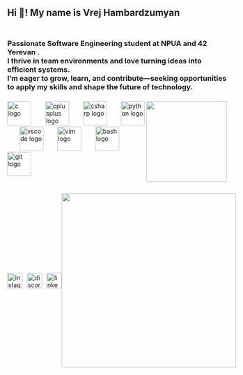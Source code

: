 <h2 align="left">Hi 👋! My name is Vrej Hambardzumyan<br><br></h2>

<h3>Passionate Software Engineering student at NPUA and 42 Yerevan .<br>I thrive in team environments and love turning ideas into efficient systems.<br>I’m eager to grow, learn, and contribute—seeking opportunities to apply my skills and shape the future of technology.</h3>

###

<img align="right" height="185" src="https://user-images.githubusercontent.com/74038190/225813708-98b745f2-7d22-48cf-9150-083f1b00d6c9.gif"  />

###

<div align="left">
  <img src="https://cdn.jsdelivr.net/gh/devicons/devicon/icons/c/c-original.svg" height="55" alt="c logo" />
  <img width="24" />
  <img src="https://cdn.jsdelivr.net/gh/devicons/devicon/icons/cplusplus/cplusplus-original.svg" height="55" alt="cplusplus logo" />
  <img width="24" />
  <img src="https://cdn.jsdelivr.net/gh/devicons/devicon/icons/csharp/csharp-original.svg" height="55" alt="csharp logo" />
  <img width="24" />
  <img src="https://cdn.jsdelivr.net/gh/devicons/devicon/icons/python/python-original.svg" height="55" alt="python logo" />
  <img width="24" />
  <img src="https://cdn.jsdelivr.net/gh/devicons/devicon/icons/vscode/vscode-original.svg" height="55" alt="vscode logo" />
  <img width="24" />
  <img src="https://cdn.jsdelivr.net/gh/devicons/devicon/icons/vim/vim-original.svg" height="55" alt="vim logo" />
  <img width="24" />
  <img src="https://cdn.jsdelivr.net/gh/devicons/devicon/icons/bash/bash-original.svg" height="55" alt="bash logo" />
  <img width="24" />
  <img src="https://cdn.jsdelivr.net/gh/devicons/devicon/icons/git/git-original.svg" height="55" alt="git logo" />
</div>

###
<br>
<div style="display: flex; align-items: center;">
  <!-- Social Media Buttons -->
  <div style="display: flex; gap: 10px; align-items: center;">
    <a href="https://www.instagram.com/__vrej.04/" target="_blank">
      <img src="https://img.shields.io/static/v1?message=Instagram&logo=instagram&label=&color=E4405F&logoColor=white&labelColor=&style=for-the-badge" height="35" alt="instagram logo" />
    </a>
    <a href="https://discord.com/channels/@me" target="_blank">
      <img src="https://img.shields.io/static/v1?message=Discord&logo=discord&label=&color=7289DA&logoColor=white&labelColor=&style=for-the-badge" height="35" alt="discord logo" />
    </a>
    <a href="https://www.linkedin.com/in/vrezh-hambardzumyan-0b23b733a/" target="_blank">
      <img src="https://img.shields.io/static/v1?message=LinkedIn&logo=linkedin&label=&color=0077B5&logoColor=white&labelColor=&style=for-the-badge" height="35" alt="linkedin logo" />
    </a>
  </div>

###

###
<div style="display: flex; justify-content: space-between; align-items: flex-start; width: 100%;">
  <div style="max-width: 400px;">
    <img src="https://github-readme-stats.vercel.app/api/top-langs/?username=VrejHambardzumyan&theme=algolia&show_icons=true&hide_border=true&layout=compact" width="400px" />
  </div>
</div>

